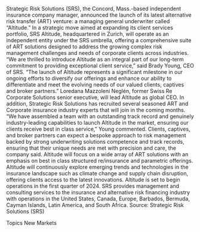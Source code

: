 Strategic Risk Solutions (SRS), the Concord, Mass.-based independent insurance company manager, announced the launch of its latest alternative risk transfer (ART) venture: a managing general underwriter called “Altitude.”
In a strategic move aimed at expanding its client services portfolio, SRS Altitude, headquartered in Zurich, will operate as an independent entity under the SRS umbrella, offering a comprehensive suite of ART solutions designed to address the growing complex risk management challenges and needs of corporate clients across industries.
“We are thrilled to introduce Altitude as an integral part of our long-term commitment to providing exceptional client service,” said Brady Young, CEO of SRS. “The launch of Altitude represents a significant milestone in our ongoing efforts to diversify our offerings and enhance our ability to differentiate and meet the evolving needs of our valued clients, captives and broker partners.”
Loredana Mazzoleni Neglén, former Swiss Re Corporate Solutions senior executive, will lead Altitude as global CEO. In addition, Strategic Risk Solutions has recruited several seasoned ART and Corporate insurance industry experts that will join in the coming months.
“We have assembled a team with an outstanding track record and genuinely industry-leading capabilities to launch Altitude in the market, ensuring our clients receive best in class service,” Young commented.
Clients, captives, and broker partners can expect a bespoke approach to risk management backed by strong underwriting solutions competence and track records, ensuring that their unique needs are met with precision and care, the company said.
Altitude will focus on a wide array of ART solutions with an emphasis on best in class structured re/insurance and parametric offerings. Altitude will continuously explore emerging trends and technologies in the insurance landscape such as climate change and supply chain disruption, offering clients access to the latest innovations.
Altitude is set to begin operations in the first quarter of 2024.
SRS provides management and consulting services to the insurance and alternative risk financing industry with operations in the United States, Canada, Europe, Barbados, Bermuda, Cayman Islands, Latin America, and South Africa.
Source: Strategic Risk Solutions (SRS)

Topics
New Markets
